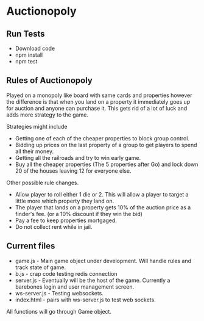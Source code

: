 # Auctionopoly

## Run Tests
- Download code
- npm install
- npm test

## Rules of Auctionopoly
Played on a monopoly like board with same cards and properties however the difference is that when you land on a property it immediately goes up for auction and anyone can purchase it.  This gets rid of a lot of luck and adds more strategy to the game.

Strategies might include
- Getting one of each of the cheaper properties to block group control.
- Bidding up prices on the last property of a group to get players to spend all their money.
- Getting all the railroads and try to win early game.
- Buy all the cheaper properties (The 5 properties after Go) and lock down 20 of the houses leaving 12 for everyone else.

Other possible rule changes.
- Allow player to roll either 1 die or 2.  This will allow a player to target a little more which property they land on.
- The player that lands on a property gets 10% of the auction price as a finder's fee. (or a 10% discount if they win the bid)
- Pay a fee to keep properties mortgaged.
- Do not collect rent while in jail.

## Current files
- game.js - Main game object under development.  Will handle rules and track state of game.
- b.js - crap code testing redis connection
- server.js - Eventually will be the host of the game.  Currently a barebones login and user management screen.
- ws-server.js - Testing websockets.
- index.html - pairs with ws-server.js to test web sockets.

All functions will go through Game object.